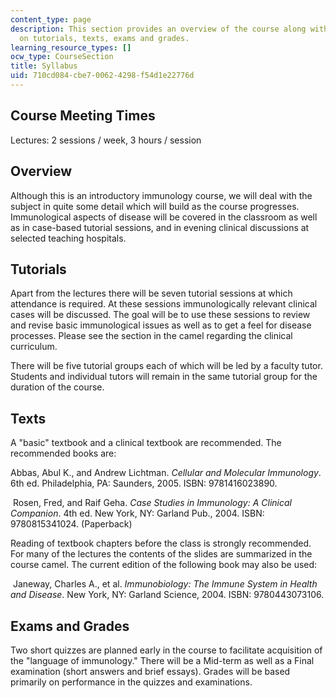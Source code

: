 ```yaml
---
content_type: page
description: This section provides an overview of the course along with further information
  on tutorials, texts, exams and grades.
learning_resource_types: []
ocw_type: CourseSection
title: Syllabus
uid: 710cd084-cbe7-0062-4298-f54d1e22776d
---
```


Course Meeting Times
--------------------

Lectures: 2 sessions / week, 3 hours / session

Overview
--------

Although this is an introductory immunology course, we will deal with the subject in quite some detail which will build as the course progresses. Immunological aspects of disease will be covered in the classroom as well as in case-based tutorial sessions, and in evening clinical discussions at selected teaching hospitals.

Tutorials
---------

Apart from the lectures there will be seven tutorial sessions at which attendance is required. At these sessions immunologically relevant clinical cases will be discussed. The goal will be to use these sessions to review and revise basic immunological issues as well as to get a feel for disease processes. Please see the section in the camel regarding the clinical curriculum.

There will be five tutorial groups each of which will be led by a faculty tutor. Students and individual tutors will remain in the same tutorial group for the duration of the course.

Texts
-----

A "basic" textbook and a clinical textbook are recommended. The recommended books are:

Abbas, Abul K., and Andrew Lichtman. _Cellular and Molecular Immunology_. 6th ed. Philadelphia, PA: Saunders, 2005. ISBN: 9781416023890.

 Rosen, Fred, and Raif Geha. _Case Studies in Immunology: A Clinical Companion_. 4th ed. New York, NY: Garland Pub., 2004. ISBN: 9780815341024. (Paperback)

Reading of textbook chapters before the class is strongly recommended. For many of the lectures the contents of the slides are summarized in the course camel. The current edition of the following book may also be used:

 Janeway, Charles A., et al. _Immunobiology: The Immune System in Health and Disease_. New York, NY: Garland Science, 2004. ISBN: 9780443073106.

Exams and Grades
----------------

Two short quizzes are planned early in the course to facilitate acquisition of the "language of immunology." There will be a Mid-term as well as a Final examination (short answers and brief essays). Grades will be based primarily on performance in the quizzes and examinations.